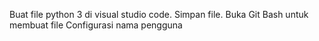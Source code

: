 Buat file python 3 di visual studio code. Simpan file.
Buka Git Bash untuk membuat file
Configurasi nama pengguna
